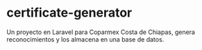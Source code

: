 # certificate-generator
Un proyecto en Laravel para Coparmex Costa de Chiapas, genera reconocimientos y los almacena en una base de datos.
